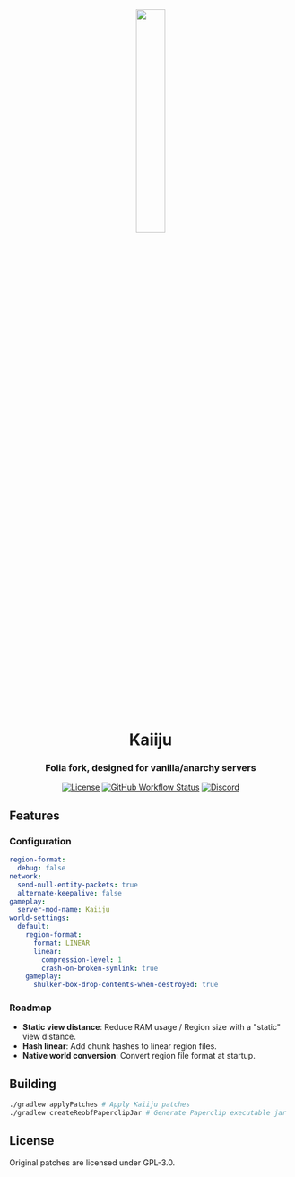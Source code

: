 
<div align="center">
  <img src="https://github.com/kugge/Kaiiju/blob/ver/1.19.3/logo.png?" width="32%" height="32%"/>
  <h1>Kaiiju</h1>
  <h3>Folia fork, designed for vanilla/anarchy servers</h3>

  [![License](https://img.shields.io/github/license/kugge/Kaiiju?style=for-the-badge&logo=github)](LICENSE)
  [![GitHub Workflow Status](https://img.shields.io/github/actions/workflow/status/kugge/Kaiiju/build.yml?style=for-the-badge)](https://github.com/kugge/Kaiiju/actions)
  [![Discord](https://img.shields.io/discord/1059774886672859136?color=5865F2&label=discord&style=for-the-badge)](https://discord.gg/qagZRAepb7)

</div>

## Features

### Configuration

```yaml
region-format:
  debug: false
network:
  send-null-entity-packets: true
  alternate-keepalive: false
gameplay:
  server-mod-name: Kaiiju
world-settings:
  default:
    region-format:
      format: LINEAR
      linear:
        compression-level: 1
        crash-on-broken-symlink: true
    gameplay:
      shulker-box-drop-contents-when-destroyed: true
```

### Roadmap
- **Static view distance**: Reduce RAM usage / Region size with a "static" view distance.
- **Hash linear**: Add chunk hashes to linear region files.
- **Native world conversion**: Convert region file format at startup.

## Building

```bash
./gradlew applyPatches # Apply Kaiiju patches
./gradlew createReobfPaperclipJar # Generate Paperclip executable jar
```

## License
Original patches are licensed under GPL-3.0.
